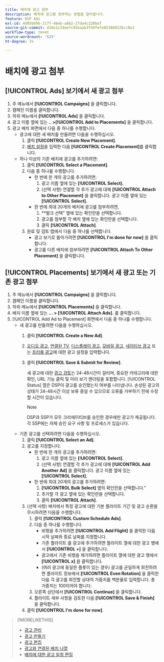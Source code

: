 ```yaml
---
title: 배치에 광고 첨부
description: 배치에 광고를 첨부하는 방법을 알아봅니다.
feature: DSP Ads
exl-id: 4d85b89b-217f-46eb-a8b2-27da4c220be7
source-git-commit: d10e1c24ee7c93eaab3fd4fefe853860226cc8e2
workflow-type: tm+mt
source-wordcount: '523'
ht-degree: 1%

---
```


# 배치에 광고 첨부

## [!UICONTROL Ads] 보기에서 새 광고 첨부

1. 주 메뉴에서 **[!UICONTROL Campaigns]** 을 클릭합니다.
1. 캠페인 이름을 클릭합니다.
1. 하위 메뉴에서 **[!UICONTROL Ads]** 을 클릭합니다.
1. 광고 이름 옆에 있는 **.. >[!UICONTROL Add to Placements]** 을 클릭합니다.
1. 광고 배치 화면에서 다음 중 하나를 수행합니다.
   * 광고에 대한 새 배치를 만들려면 다음을 수행하십시오.
      1. 클릭 **[!UICONTROL Create New Placement]**.
      1. [배치 설정](/help/dsp/campaign-management/placements/placement-settings.md)을 입력한 다음 **[!UICONTROL Create Placement]**&#x200B;를 클릭합니다.
   * 하나 이상의 기존 배치에 광고를 추가하려면:
      1. 클릭 **[!UICONTROL Select a Placement].**
      1. 다음 중 하나를 수행합니다.
         * 한 번에 한 개의 광고를 추가하려면:
            1. 광고 이름 옆에 있는 **[!UICONTROL Select].**
            1. (선택 사항) 연결할 각 추가 광고에 대해 **[!UICONTROL Attach to Other Placement]** 을 클릭합니다. 광고 이름 옆에 있는 **[!UICONTROL Select].**
         * 한 번에 최대 20개의 배치에 광고를 첨부하려면,
            1. **벌크 선택&quot; 옆에 있는 확인란을 선택합니다.
            1. 광고를 첨부할 각 배치 옆에 있는 확인란을 선택합니다.
            1. 클릭 **[!UICONTROL Attach]**.
      1. 완료 및 검토 탭에서 다음 중 하나를 선택합니다.
         * 광고 보기로 돌아가려면 **[!UICONTROL I'm done for now]** 을 클릭합니다.
         * 광고를 다른 배치에 첨부하려면 **[!UICONTROL Attach To Other Placement]** 을 클릭합니다.

## [!UICONTROL Placements] 보기에서 새 광고 또는 기존 광고 첨부

1. 주 메뉴에서 **[!UICONTROL Campaigns]** 을 클릭합니다.
1. 캠페인 이름을 클릭합니다.
1. 하위 메뉴에서 **[!UICONTROL Placements]** 을 클릭합니다.
1. 배치 이름 옆에 있는 **... > [!UICONTROL Attach Ads].** 를 클릭합니다.
1. [!UICONTROL Add Ad to Placement] 화면에서 다음 중 하나를 수행합니다.
   * 새 광고를 만들려면 다음을 수행하십시오.
      1. 클릭 **[!UICONTROL Create a New Ad]**.
      1. [오디오 광고](ad-settings-audio.md), [연결된 TV](ad-settings-connected-tv.md), [디스플레이 광고](ad-settings-display.md), [모바일 광고](ad-settings-mobile.md), [네이티브 광고](ad-settings-native.md) 또는 [프리롤 광고](ad-settings-pre-roll.md)에 대한 광고 설정을 입력합니다.
      1. 클릭 **[!UICONTROL Save & Submit for Review]**.

         새 광고에 대한 [광고 검토](ad-about.md)는 24-48시간이 걸리며, 중요한 카테고리에 대한 확인, URL 기능 클릭 및 미리 보기 렌더링을 포함합니다. [!UICONTROL Status] 열은 DSP이 광고를 승인했는지 여부를 나타냅니다. 손상된 광고의 상태가 24-48시간 이상 보류 중일 수 있으므로 오류를 거부하기 전에 수정할 시간이 있습니다.

         >[!NOTE]
         >
         >DSP과 SSP가 모두 크리에이티브를 승인한 경우에만 광고가 제공됩니다. 각 SSP에는 자체 승인 요구 사항 및 프로세스가 있습니다.
   * 기존 광고를 선택하려면 다음을 수행하십시오.
      1. 클릭 **[!UICONTROL Select an Ad].**
      1. 광고를 지정합니다.
         * 한 번에 한 개의 광고를 추가하려면:
            1. 광고 이름 옆에 있는 **[!UICONTROL Select].**
            1. (선택 사항) 연결할 각 추가 광고에 대해 **[!UICONTROL Add Another Ad]** 을 클릭합니다. 광고 이름 옆에 있는 **[!UICONTROL Select].**
         * 한 번에 최대 20개의 광고를 추가하려면:
            1. **[!UICONTROL Bulk Select]** 옆의 확인란을 선택합니다.&quot;
            1. 추가할 각 광고 옆에 있는 확인란을 선택합니다.
            1. 클릭 **[!UICONTROL Attach]**.
      1. (선택 사항) 배치에서 특정 광고에 대한 기본 플라이트 기간 및 광고 순환을 무시하려면 다음을 수행합니다.
         1. 클릭 **[!UICONTROL Custom Schedule Ads]**.
         1. 다음 중 하나를 수행합니다.
            * 비행을 추가하려면 **[!UICONTROL Add Flight]** 을 클릭한 다음 시작 날짜와 종료 날짜를 지정합니다.
            * 기존 플라이트 를 광고에 추가하려면 플라이트 열에 대한 광고 행에서 **[!UICONTROL +]** 을 클릭합니다.
            * 광고에서 기존 비행을 제거하려면 플라이트 열에 대한 광고 행에서 **[!UICONTROL x]** 을 클릭합니다.
            * (여러 광고에 동일한 플롯이 있는 경우) 광고를 균일하게 회전하려면 플라이트 정보에서 **[!UICONTROL Even Rotation]** 을 클릭한 다음 각 광고를 회전할 상대적 가중치를 백분율로 입력합니다.
총 가중치는 100이어야 합니다.
         1. 오른쪽 상단에서 **[!UICONTROL Continue]** 을 클릭합니다.
         1. 플라이트 세부 사항을 검토한 다음 **[!UICONTROL Save & Finish]** 을 클릭합니다.
      1. 클릭 **[!UICONTROL I'm done for now]**.


>[!MORELIKETHIS]
>
>* [광고 관리](ad-about.md)
>* [광고 만들기](ad-create.md)
>* [광고 편집](ad-edit.md)
>* [광고와 연결된 배치 나열](ad-list-placements.md)
>* [배치에 대한 광고 일정 편집](/help/dsp/campaign-management/placements/placement-edit-ad-schedule.md)

